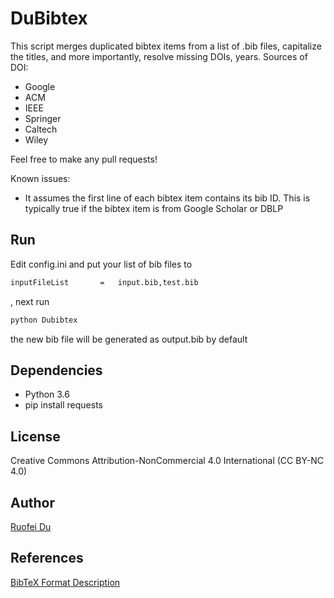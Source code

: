 # DuBibtex
This script merges duplicated bibtex items from a list of .bib files, capitalize the titles, and more importantly, resolve missing DOIs, years.
Sources of DOI: 
* Google
* ACM
* IEEE
* Springer
* Caltech
* Wiley

Feel free to make any pull requests!

Known issues:
* It assumes the first line of each bibtex item contains its bib ID. This is typically true if the bibtex item is from Google Scholar or DBLP

## Run
Edit config.ini and put your list of bib files to 
```sh
inputFileList       =   input.bib,test.bib
```
, next run
```sh
python Dubibtex
```
the new bib file will be generated as output.bib by default

## Dependencies
* Python 3.6
* pip install requests

## License
Creative Commons Attribution-NonCommercial 4.0 International (CC BY-NC 4.0)

## Author
[Ruofei Du](http://duruofei.com)


## References
[BibTeX Format Description](http://www.bibtex.org/Format/)